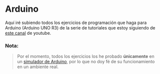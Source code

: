 # Arduino

Aquí iré subiendo todos los ejercicios de programación que haga para Arduino (Arduino UNO R3) de la serie de tutoriales que estoy siguiendo de [este canal](https://www.youtube.com/c/JohannPerezE/videos) de youtube.

### Nota:  
> Por el momento, todos los ejercicios los he probado **únicamente** en un [simulador de Arduino](https://www.tinkercad.com), por lo que no doy fé de su funcionamiento en un ambiente real.
